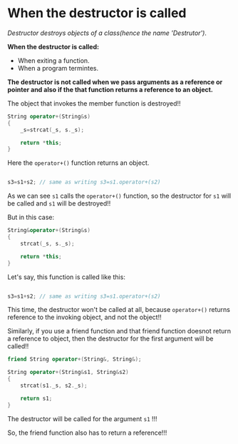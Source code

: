 # When the destructor is called

_Destructor destroys objects of a class(hence the name 'Destrutor')_.


**When the destructor is called:**

- When exiting a function.
- When a program termintes.


**The destructor is not called when we pass arguments as a reference or pointer and also if the that function returns a reference to an object.**

The object that invokes the member function is destroyed!!


```c++
String operator+(String&s)
{
	_s=strcat(_s, s._s);

	return *this;
}
```

Here the `operator+()` function returns an object.

```c++

s3=s1+s2; // same as writing s3=s1.operator+(s2)
```

As we can see `s1` calls the `operator+()` function, so the destructor for `s1` will be called and `s1` will be destroyed!!


But in this case:

```c++
String&operator+(String&s)
{
	strcat(_s, s._s);

	return *this;
}
```

Let's say, this function is called like this:

```c++

s3=s1+s2; // same as writing s3=s1.operator+(s2)
```

This time, the destructor won't be called at all, because `operator+()` returns reference to the invoking object, and not the object!!

Similarly, if you use a friend function and that friend function doesnot return a reference to object, then the destructor for the first argument will be called!!



```c++
friend String operator+(String&, String&);
```

```c++
String operator+(String&s1, String&s2)
{
	strcat(s1._s, s2._s);

	return s1;
}
```

The destructor will be called for the argument `s1` !!!

So, the friend function also has to return a reference!!!
